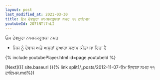 ```yaml
---
layout: post
last_modified_at: 2021-03-30
title: ਓਮ ਦੇਵਸੂਰਾ ਨਾਮਸਕਰੂਥਯਾ ਨਮਹ ੧੧ ਟਾਇਮਸ
youtubeId: 2O7lNTl7nLI
---
```

 
 
 ਓਮ ਦੇਵਸੂਰਾ ਨਾਮਸਕਰੂਥਯਾ ਨਮਹ  
 
 -  ਜਿਸ ਨੂੰ ਦੇਵਾਸ ਅਤੇ ਅਸੁਰਾਂ ਦੁਆਰਾ ਸਲਾਮ ਕੀਤਾ ਜਾ ਰਿਹਾ ਹੈ 
 
  
 
  
 
 
 
 
 
 


{% include youtubePlayer.html id=page.youtubeId %}
 
[Next]({{ site.baseurl }}{% link  split1/_posts/2012-11-07-ਓਮ ਦਿਵਯਾ ਨਮਹ ੧੧ ਟਾਇਮਸ.md%})
 
